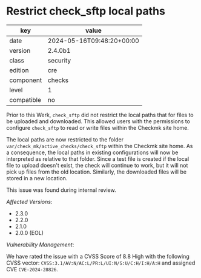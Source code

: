 [//]: # (werk v2)
# Restrict check_sftp local paths

key        | value
---------- | ---
date       | 2024-05-16T09:48:20+00:00
version    | 2.4.0b1
class      | security
edition    | cre
component  | checks
level      | 1
compatible | no

Prior to this Werk, `check_sftp` did not restrict the local paths that for files to be uploaded and downloaded.
This allowed users with the permissions to configure `check_sftp` to read or write files within the Checkmk site home.

The local paths are now restricted to the folder `var/check_mk/active_checks/check_sftp` within the Checkmk site home.
As a consequence, the local paths in existing configurations will now be interpreted as relative to that folder.
Since a test file is created if the local file to upload doesn't exist, the check will continue to work, but it will not pick up files from the old location.
Similarly, the downloaded files will be stored in a new location.

This issue was found during internal review.

*Affected Versions*:

* 2.3.0
* 2.2.0
* 2.1.0
* 2.0.0 (EOL)

*Vulnerability Management*:

We have rated the issue with a CVSS Score of 8.8 High with the following CVSS vector: `CVSS:3.1/AV:N/AC:L/PR:L/UI:N/S:U/C:H/I:H/A:H` and assigned CVE `CVE-2024-28826`.
